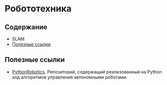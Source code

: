 # Робототехника

## Содержание
- SLAM
- [Полезные ссылки](#Полезные-ссылки)


## Полезные ссылки
- [PythonRobotics](https://github.com/AtsushiSakai/PythonRobotics). Репозиторий, содержащий реализованный на Python код алгоритмов управления автономными роботами.

